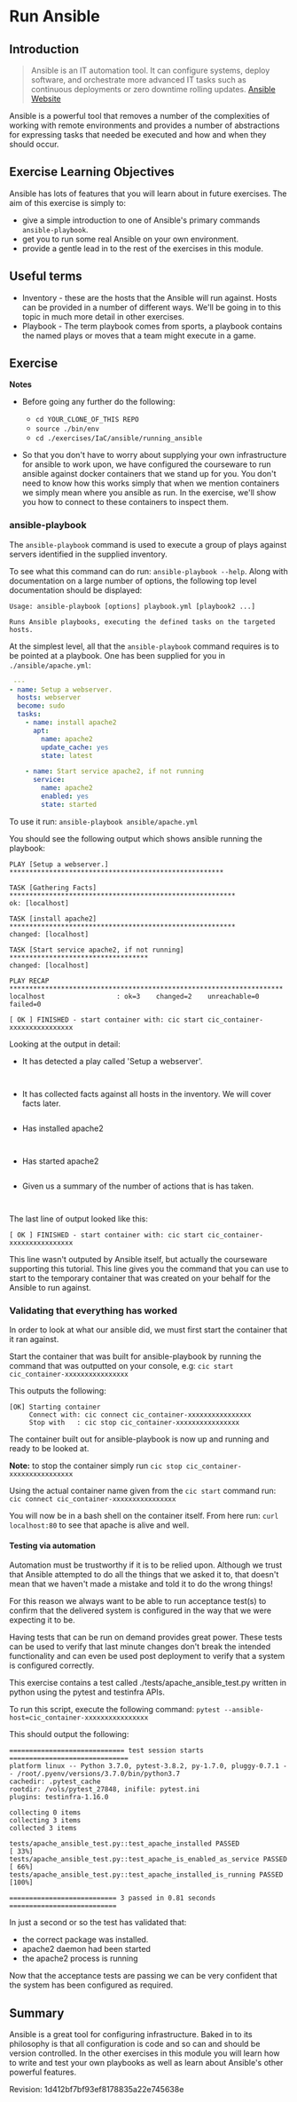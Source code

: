 # Run Ansible

## Introduction
> Ansible is an IT automation tool. It can configure systems, deploy software, and orchestrate more advanced IT tasks such as continuous deployments or zero downtime rolling updates.
[Ansible Website](https://docs.ansible.com/ansible/latest/index.html)

Ansible is a powerful tool that removes a number of the complexities of working with remote environments and provides a number of abstractions for expressing tasks that needed be executed and how and when they should occur.

## Exercise Learning Objectives
Ansible has lots of features that you will learn about in future exercises. The aim of this exercise is simply to:
 - give a simple introduction to one of Ansible's primary commands `ansible-playbook`.
 - get you to run some real Ansible on your own environment.
 - provide a gentle lead in to the rest of the exercises in this module.

## Useful terms
- Inventory - these are the hosts that the Ansible will run against. Hosts can be provided in a number of different ways. We'll be going in to this topic in much more detail in other exercises.
- Playbook - The term playbook comes from sports, a playbook contains the named plays or moves that a team might execute in a game.

## Exercise
**Notes**
- Before going any further do the following:
  - `cd YOUR_CLONE_OF_THIS REPO`
  - `source ./bin/env`
  - `cd ./exercises/IaC/ansible/running_ansible`

- So that you don't have to worry about supplying your own infrastructure for ansible to work upon, we have configured the courseware to run ansible against docker containers that we stand up for you. You don't need to know how this works simply that when we mention containers we simply mean where you ansible as run. In the exercise, we'll show you how to connect to these containers to inspect them.

### ansible-playbook
The `ansible-playbook` command is used to execute a group of plays against servers identified in the supplied inventory.

To see what this command can do run: `ansible-playbook --help`. Along with documentation on a large number of options, the following top level documentation should be displayed:
```
Usage: ansible-playbook [options] playbook.yml [playbook2 ...]

Runs Ansible playbooks, executing the defined tasks on the targeted hosts.
```
At the simplest level, all that the `ansible-playbook` command requires is to be pointed at a playbook. One has been supplied for you in `./ansible/apache.yml`:

```YAML
 ---
- name: Setup a webserver.
  hosts: webserver
  become: sudo
  tasks:
    - name: install apache2
      apt:
        name: apache2
        update_cache: yes
        state: latest

    - name: Start service apache2, if not running
      service:
        name: apache2
        enabled: yes
        state: started
```

To use it run:
`ansible-playbook ansible/apache.yml`

You should see the following output which shows ansible running the playbook:
```
PLAY [Setup a webserver.] ******************************************************

TASK [Gathering Facts] *********************************************************
ok: [localhost]

TASK [install apache2] *********************************************************
changed: [localhost]

TASK [Start service apache2, if not running] ***********************************
changed: [localhost]

PLAY RECAP *********************************************************************
localhost                  : ok=3    changed=2    unreachable=0    failed=0   

[ OK ] FINISHED - start container with: cic start cic_container-xxxxxxxxxxxxxxxx
```

Looking at the output in detail:
 - It has detected a play called 'Setup a webserver'.
 
```
 
```
 - It has collected facts against all hosts in the inventory. We will cover facts later.
 ```
 
```
 - Has installed apache2
```
 
```
 - Has started apache2
```

```
 - Given us a summary of the number of actions that is has taken.
```
 
```

The last line of output looked like this:
```
[ OK ] FINISHED - start container with: cic start cic_container-xxxxxxxxxxxxxxxx
```

This line wasn't outputed by Ansible itself, but actually the courseware supporting this tutorial. This line gives you the command that you can use to start to the temporary container that was created on your behalf for the Ansible to run against.

### Validating that everything has worked
In order to look at what our ansible did, we must first start the container that it ran against.

Start the container that was built for ansible-playbook by running the command that was outputted on your console, e.g: `cic start cic_container-xxxxxxxxxxxxxxxx`






This outputs the following:
```
[OK] Starting container
     Connect with: cic connect cic_container-xxxxxxxxxxxxxxxx
     Stop with   : cic stop cic_container-xxxxxxxxxxxxxxxx
```

The container built out for ansible-playbook is now up and running and ready to be looked at.

**Note:** to stop the container simply run `cic stop cic_container-xxxxxxxxxxxxxxxx`

Using the actual container name given from the `cic start` command run: `cic connect cic_container-xxxxxxxxxxxxxxxx`

You will now be in a bash shell on the container itself. From here run: `curl localhost:80` to see that apache is alive and well.

#### Testing via automation
Automation must be trustworthy if it is to be relied upon. Although we trust that Ansible attempted to do all the things that we asked it to, that doesn't mean that we haven't made a mistake and told it to do the wrong things!

For this reason we always want to be able to run acceptance test(s) to confirm that the delivered system is configured in the way that we were expecting it to be.

Having tests that can be run on demand provides great power. These tests can be used to verify that last minute changes don't break the intended functionality and can even be used post deployment to verify that a system is configured correctly.

This exercise contains a test called ./tests/apache_ansible_test.py written in python using the pytest and testinfra APIs.

To run this script, execute the following command: `pytest --ansible-host=cic_container-xxxxxxxxxxxxxxxx`

This should output the following:
```
============================= test session starts ==============================
platform linux -- Python 3.7.0, pytest-3.8.2, py-1.7.0, pluggy-0.7.1 -- /root/.pyenv/versions/3.7.0/bin/python3.7
cachedir: .pytest_cache
rootdir: /vols/pytest_27848, inifile: pytest.ini
plugins: testinfra-1.16.0
collecting 0 items                                                             collecting 3 items                                                             collected 3 items                                                              

tests/apache_ansible_test.py::test_apache_installed PASSED               [ 33%]
tests/apache_ansible_test.py::test_apache_is_enabled_as_service PASSED   [ 66%]
tests/apache_ansible_test.py::test_apache_installed_is_running PASSED    [100%]

=========================== 3 passed in 0.81 seconds ===========================
```

In just a second or so the test has validated that:
- the correct package was installed.
- apache2 daemon had been started
- the apache2 process is running

Now that the acceptance tests are passing we can be very confident that the system has been configured as required.

## Summary
Ansible is a great tool for configuring infrastructure. Baked in to its philosophy is that all configuration is code and so can and should be version controlled. In the other exercises in this module you will learn how to write and test your own playbooks as well as learn about Ansible's other powerful features.

  

Revision: 1d412bf7bf93ef8178835a22e745638e